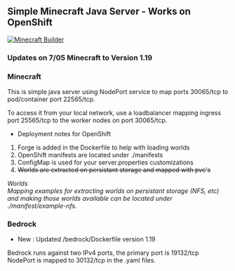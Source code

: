 ## Simple Minecraft Java Server - Works on OpenShift

[![Minecraft Builder](https://github.com/ocpdude/minecraft/actions/workflows/minecraft-builder.yaml/badge.svg)](https://github.com/ocpdude/minecraft/actions/workflows/minecraft-builder.yaml)

### Updates on 7/05 Minecraft to Version 1.19
### Minecraft
This is simple java server using NodePort service to map ports 30065/tcp to pod/container port 22565/tcp. 

To access it from your local network, use a loadbalancer mapping ingress port 25565/tcp to the worker nodes on port 30065/tcp.

* Deployment notes for OpenShift
1. Forge is added in the Dockerfile to help with loading worlds
2. OpenShift manifests are located under ./manifests
3. ConfigMap is used for your server.properties customizations
4. ~~Worlds are extracted on persistant storage and mapped with pvc's~~

_Worlds \
Mapping examples for extracting worlds on persistant storage (NFS, etc) and making those worlds available can be located under ./manifest/example-nfs._

### Bedrock
* New : Updated /bedrock/Dockerfile version 1.19

Bedrock runs against two IPv4 ports, the primary port is 19132/tcp \
NodePort is mapped to 30132/tcp in the .yaml files.
